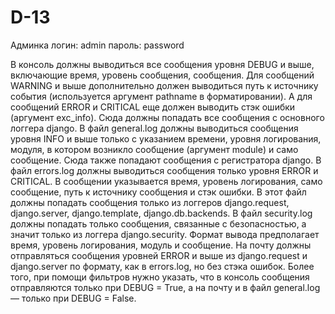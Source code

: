 # D-13
Админка 
логин: admin 
пароль: password

В консоль должны выводиться все сообщения уровня DEBUG и выше, включающие время, уровень сообщения, сообщения. Для сообщений WARNING и выше дополнительно должен выводиться путь 
к источнику события (используется аргумент pathname в форматировании). А для сообщений ERROR и CRITICAL еще должен выводить стэк ошибки (аргумент exc_info). Сюда должны попадать все сообщения 
с основного логгера django. В файл general.log должны выводиться сообщения уровня INFO и выше только с указанием времени, уровня логирования, модуля, в котором возникло сообщение (аргумент module) и 
само сообщение. Сюда также попадают сообщения с регистратора django. В файл errors.log должны выводиться сообщения только уровня ERROR и CRITICAL. В сообщении указывается время, уровень логирования, 
само сообщение, путь к источнику сообщения и стэк ошибки. В этот файл должны попадать сообщения только из логгеров django.request, django.server, django.template, django.db.backends. 
В файл security.log должны попадать только сообщения, связанные с безопасностью, а значит только из логгера django.security. Формат вывода предполагает время, уровень логирования, модуль и сообщение. 
На почту должны отправляться сообщения уровней ERROR и выше из django.request и django.server по формату, как в errors.log, 
но без стэка ошибок. Более того, при помощи фильтров нужно указать, что в консоль сообщения отправляются только при DEBUG = True, а на почту и в файл general.log — только при DEBUG = False.

